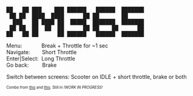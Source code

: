 <pre>
██   ██ ███    ███ ██████   ██████  ███████ 
 ██ ██  ████  ████      ██ ██       ██      
  ███   ██ ████ ██  █████  ███████  ███████ 
 ██ ██  ██  ██  ██      ██ ██    ██      ██ 
██   ██ ██      ██ ██████   ██████  ███████ 
</pre>
Menu:&nbsp;&nbsp;&nbsp;&nbsp;&nbsp;&nbsp;&nbsp;&nbsp;&nbsp;&nbsp;&nbsp;&nbsp;&nbsp;Break + Throttle for ~1 sec</br>
Navigate:&nbsp;&nbsp;&nbsp;&nbsp;&nbsp;&nbsp;&nbsp;&nbsp;Short Throttle</br>
Enter|Select:&nbsp;&nbsp;Long Throttle</br>
Go back:&nbsp;&nbsp;&nbsp;&nbsp;&nbsp;&nbsp;&nbsp;&nbsp;&nbsp;Brake</br>

Switch between screens: Scooter on IDLE + short throttle, brake or both

<sub><sup>Combo from [this](https://github.com/augisbud/m365_dashboard) and [this](https://github.com/fogbox/m365_display). Still in *!WORK IN PROGRESS!*</sup><sub>